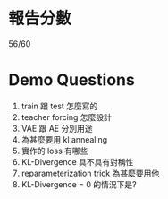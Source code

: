 # 報告分數

56/60

# Demo Questions

1. train 跟 test 怎麼寫的
2. teacher forcing 怎麼設計
3. VAE 跟 AE 分別用途
4. 為甚麼要用 kl annealing
5. 實作的 loss 有哪些
6. KL-Divergence 具不具有對稱性
7. reparameterization trick 為甚麼要用他
8. KL-Divergence = 0 的情況下是?